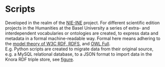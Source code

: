 # Scripts
Developed in the realm of the [NIE-INE](http://www.fee.unibas.ch/nie_ine.html) project.
For different scientific edition projects in the Humanities at the Basel University a series of extra- and interdependent vocabularies or ontologies are created, to express data and metadata in a formal machine-readable way. Formal here means adhering to the [model theory of W3C RDF, RDFS](https://www.w3.org/TR/2002/WD-rdf-mt-20020429/), and [OWL Full](https://www.w3.org/TR/owl-semantics/).  
E.g. Python scripts are created to migrate data from their original source, e.g. a MySQL relational database, to a JSON format to import data in the Knora RDF triple store, see [figure](https://github.com/nie-ine/Scripts/blob/master/MySQL-migration.png).

